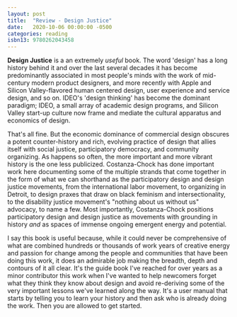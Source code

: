 ```yaml
---
layout: post
title:  "Review - Design Justice"
date:   2020-10-06 00:00:00 -0500
categories: reading
isbn13: 9780262043458
---
```

__Design Justice__ is a an extremely _useful_ book. The word 'design' has a long history behind it and over the last several decades it has become predominantly associated in most people's minds with the work of mid-century modern product designers, and more recently with Apple and Silicon Valley-flavored human centered design, user experience and service design, and so on. IDEO's 'design thinking' has become the dominant paradigm; IDEO, a small array of academic design programs, and Silicon Valley start-up culture now frame and mediate the cultural apparatus and economics of design.

That's all fine. But the economic dominance of commercial design obscures a potent counter-history and rich, evolving practice of design that allies itself with social justice, participatory democracy, and community organizing.  As happens so often, the more important and more vibrant history is the one less publicized. Costanza-Chock has done important work here documenting some of the multiple strands that come together in the form of what we can shorthand as the participatory design and design justice movements, from the international labor movement, to organizing in Detroit, to design praxes that draw on black feminism and intersectionality, to the disability justice movement's "nothing about us without us" advocacy, to name a few.  Most importantly, Costanza-Chock positions participatory design and design justice as movements with grounding in history _and_ as spaces of immense ongoing emergent energy and potential.

I say this book is useful because, while it could never be comprehensive of what are combined hundreds or thousands of work years of creative energy and passion for change among the people and communities that have been doing this work, it does an admirable job making the breadth, depth and contours of it all clear. It's the guide book I've reached for over years as a minor contributor this work when I've wanted to help newcomers forget what they think they know about design and avoid re-deriving some of the very important lessons we've learned along the way. It's a user manual that starts by telling you to learn your history and then ask who is already doing the work. Then you are allowed to get started.
